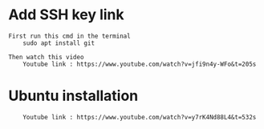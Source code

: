 # Add SSH key link
    First run this cmd in the terminal
        sudo apt install git

    Then watch this video
        Youtube link : https://www.youtube.com/watch?v=jfi9n4y-WFo&t=205s


# Ubuntu installation 

        Youtube link : https://www.youtube.com/watch?v=y7rK4Nd88L4&t=532s


